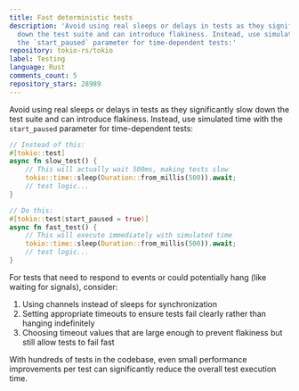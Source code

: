 ```yaml
---
title: Fast deterministic tests
description: 'Avoid using real sleeps or delays in tests as they significantly slow
  down the test suite and can introduce flakiness. Instead, use simulated time with
  the `start_paused` parameter for time-dependent tests:'
repository: tokio-rs/tokio
label: Testing
language: Rust
comments_count: 5
repository_stars: 28989
---
```


Avoid using real sleeps or delays in tests as they significantly slow down the test suite and can introduce flakiness. Instead, use simulated time with the `start_paused` parameter for time-dependent tests:

```rust
// Instead of this:
#[tokio::test]
async fn slow_test() {
    // This will actually wait 500ms, making tests slow
    tokio::time::sleep(Duration::from_millis(500)).await;
    // test logic...
}

// Do this:
#[tokio::test(start_paused = true)]
async fn fast_test() {
    // This will execute immediately with simulated time
    tokio::time::sleep(Duration::from_millis(500)).await;
    // test logic...
}
```

For tests that need to respond to events or could potentially hang (like waiting for signals), consider:

1. Using channels instead of sleeps for synchronization
2. Setting appropriate timeouts to ensure tests fail clearly rather than hanging indefinitely
3. Choosing timeout values that are large enough to prevent flakiness but still allow tests to fail fast

With hundreds of tests in the codebase, even small performance improvements per test can significantly reduce the overall test execution time.